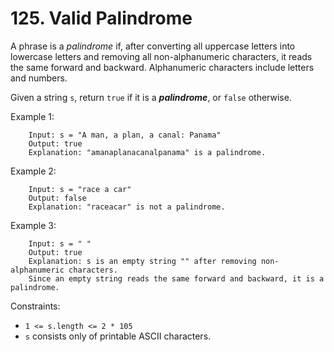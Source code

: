 # 125. Valid Palindrome

A phrase is a *palindrome* if, after converting all uppercase letters into lowercase letters and removing all non-alphanumeric characters, it reads the same forward and backward. Alphanumeric characters include letters and numbers.

Given a string ```s```, return ```true``` if it is a ***palindrome***, or ```false``` otherwise.

Example 1:
```
    Input: s = "A man, a plan, a canal: Panama"
    Output: true
    Explanation: "amanaplanacanalpanama" is a palindrome.
```

Example 2:
```
    Input: s = "race a car"
    Output: false
    Explanation: "raceacar" is not a palindrome.
```

Example 3:
```
    Input: s = " "
    Output: true
    Explanation: s is an empty string "" after removing non-alphanumeric characters.
    Since an empty string reads the same forward and backward, it is a palindrome.
```

Constraints:

* ```1 <= s.length <= 2 * 105```
* ```s``` consists only of printable ASCII characters.